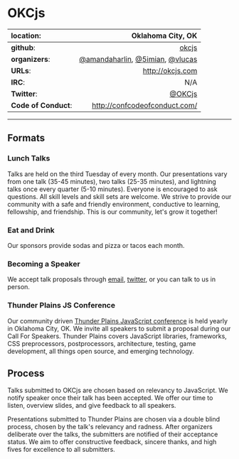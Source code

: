 # OKCjs


| **location**:         | Oklahoma City, OK                           |
|:----------------------|---------------------------------------:|
| **github**:           | [okcjs](https://github.com/okcjs)                                |
| **organizers**:       | [@amandaharlin](https://github.com/amandaharlin), [@5imian](https://github.com/JesseHarlin), [@vlucas](https://github.com/vlucas) |
| **URLs**:             | http://okcjs.com         |
| **IRC**:              | N/A                                    |
| **Twitter**:          | [@OKCjs](https://twitter.com/OKCjs)                   |
| **Code of Conduct**:  | http://confcodeofconduct.com/                   |



---------------------------

## Formats

### Lunch Talks

Talks are held on the third Tuesday of every month. Our presentations vary from one talk (35-45 minutes), two talks (25-35 minutes), and lightning talks once every quarter (5-10 minutes).
Everyone is encouraged to ask questions. All skill levels and skill sets are welcome.
We strive to provide our community with a safe and friendly environment, conductive to learning, fellowship, and friendship.
This is our community, let's grow it together!

### Eat and Drink

Our sponsors provide sodas and pizza or tacos each month.

### Becoming a Speaker

We accept talk proposals through [email](mailto:oklahomacityjavascript@gmail.com), [twitter](https://twitter.com/okcjs), or you can talk to us in person.

### Thunder Plains JS Conference

Our community driven [Thunder Plains JavaScript conference](http://thunderplainsconf.com) is held yearly in Oklahoma City, OK.
We invite all speakers to submit a proposal during our Call For Speakers.
Thunder Plains covers JavaScript libraries, frameworks, CSS preprocessors, postprocessors, architecture, testing, game development,
all things open source, and emerging technology.

## Process

Talks submitted to OKCjs are chosen based on relevancy to JavaScript.
We notify speaker once their talk has been accepted.
We offer our time to listen, overview slides, and give feedback to all speakers.

Presentations submitted to Thunder Plains are chosen via a double blind process, chosen by the talk's relevancy and radness.
After organizers deliberate over the talks, the submitters are notified of their acceptance status.
We aim to offer constructive feedback, sincere thanks, and high fives for excellence to all submitters.
